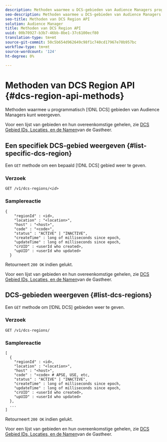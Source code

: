 ```yaml
---
description: Methoden waarmee u DCS-gebieden van Audience Managers programmatisch kunt weergeven.
seo-description: Methoden waarmee u DCS-gebieden van Audience Managers programmatisch kunt weergeven.
seo-title: Methoden van DCS Region API
solution: Audience Manager
title: Methoden van DCS Region API
uuid: 00b70927-b3b7-46bb-8be1-37c6100ecf80
translation-type: tm+mt
source-git-commit: 50c5b654d962649c98f1c740cd17967e70b957bc
workflow-type: tm+mt
source-wordcount: '124'
ht-degree: 0%

---
```



# Methoden van DCS Region API {#dcs-region-api-methods}

Methoden waarmee u programmatisch [!DNL DCS] gebieden van Audience Managers kunt weergeven.

<!-- c_rest_api_regions.xml -->

Voor een lijst van gebieden en hun overeenkomstige gehelen, zie [DCS Gebied IDs, Locaties, en de Namen](../../api/dcs-intro/dcs-api-reference/dcs-regions.md)van de Gastheer.

## Een specifiek DCS-gebied weergeven {#list-specific-dcs-region}

Een `GET` methode om een bepaald [!DNL DCS] gebied weer te geven.

<!-- r_rest_api_regions_list_specific.xml -->

### Verzoek

`GET /v1/dcs-regions/`*`<id>`*

### Samplereactie

```
{ 
    "regionId" : <id>, 
    "location" : "<location>",
    "host" : "<host>",
    "code" : "<code>",
    "status" : "ACTIVE" | "INACTIVE",
    "createTime" : long of milliseconds since epoch,
    "updateTime" : long of milliseconds since epoch,
    "crUID" : <userId who created>,
    "upUID" : <userId who updated>
  }
```

Retourneert `200 OK` indien gelukt.

Voor een lijst van gebieden en hun overeenkomstige gehelen, zie [DCS Gebied IDs, Locaties, en de Namen](../../api/dcs-intro/dcs-api-reference/dcs-regions.md)van de Gastheer.

## DCS-gebieden weergeven {#list-dcs-regions}

Een `GET` methode om [!DNL DCS] gebieden weer te geven.

<!-- r_rest_api_regions_list.xml -->

### Verzoek

`GET /v1/dcs-regions/`

### Samplereactie

```
[
  { 
    "regionId" : <id>, 
    "location" : "<location>",
    "host" : "<host>",
    "code" : "<code> # APSE, USE, etc,
    "status" : "ACTIVE" | "INACTIVE",
    "createTime" : long of milliseconds since epoch,
    "updateTime" : long of milliseconds since epoch,
    "crUID" : <userId who created>,
    "upUID" : <userId who updated>
  },
  ...
]
```

Retourneert `200 OK` indien gelukt.

Voor een lijst van gebieden en hun overeenkomstige gehelen, zie [DCS Gebied IDs, Locaties, en de Namen](../../api/dcs-intro/dcs-api-reference/dcs-regions.md)van de Gastheer.
